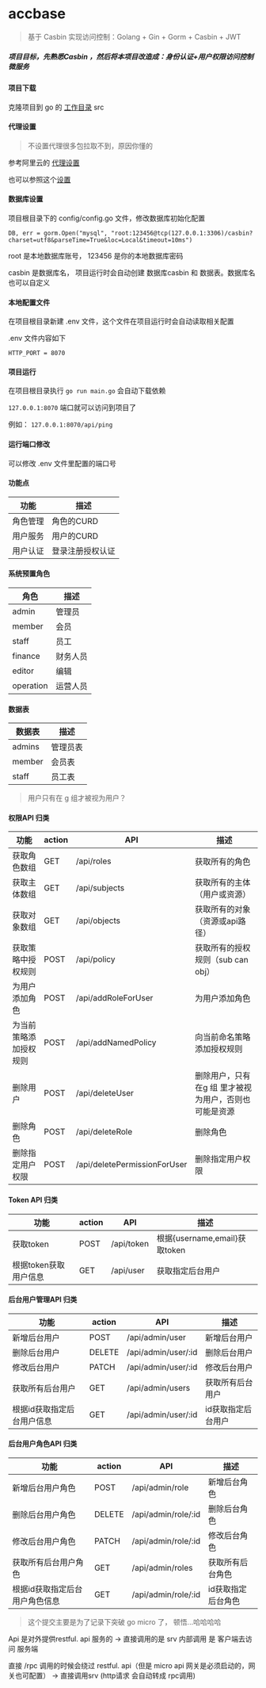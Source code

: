 # accbase

> 基于 Casbin 实现访问控制：Golang + Gin + Gorm + Casbin + JWT

##### 项目目标，先熟悉Casbin ，然后将本项目改造成：身份认证+用户权限访问控制微服务

#### 项目下载
克隆项目到 go 的 [工作目录](http://docscn.studygolang.com/doc/code.html) src

#### 代理设置

> 不设置代理很多包拉取不到，原因你懂的

参考阿里云的 [代理设置](http://mirrors.aliyun.com/goproxy/) 


也可以参照这个[设置](https://github.com/goproxy/goproxy.cn) 

#### 数据库设置
项目根目录下的 config/config.go 文件，修改数据库初始化配置

```
DB, err = gorm.Open("mysql", "root:123456@tcp(127.0.0.1:3306)/casbin?charset=utf8&parseTime=True&loc=Local&timeout=10ms")
```

root 是本地数据库账号， 123456 是你的本地数据库密码

casbin 是数据库名， 项目运行时会自动创建 数据库casbin 和 数据表。数据库名也可以自定义

#### 本地配置文件

在项目根目录新建 .env 文件，这个文件在项目运行时会自动读取相关配置

.env 文件内容如下
```
HTTP_PORT = 8070
```

#### 项目运行

在项目根目录执行 `go run main.go` 会自动下载依赖

`127.0.0.1:8070` 端口就可以访问到项目了

例如：
`127.0.0.1:8070/api/ping`


#### 运行端口修改

可以修改 .env 文件里配置的端口号


#### 功能点
|  功能   | 描述  |
|  ----  | ----  | 
| 角色管理  | 角色的CURD |
| 用户服务  | 用户的CURD |
| 用户认证  | 登录注册授权认证 |

#### 系统预置角色

|  角色   | 描述  | 
|  ----  | ----  |
| admin  | 管理员 |
| member  | 会员 |
| staff  | 员工 |
| finance  | 财务人员 |
| editor  | 编辑 |
| operation  | 运营人员 |

#### 数据表
|  数据表   | 描述  | 
|  ----  | ----  |
| admins  | 管理员表 |
| member  | 会员表 |
| staff  | 员工表 |

> 用户只有在 g 组才被视为用户？

#### 权限API 归类
|  功能  | action  | API  | 描述 |
|  ----  | ---- | ----  | ---- |
| 获取角色数组 | GET | /api/roles | 获取所有的角色 |
| 获取主体数组 | GET | /api/subjects | 获取所有的主体（用户或资源）|
| 获取对象数组 | GET | /api/objects | 获取所有的对象（资源或api路径）|
| 获取策略中授权规则 | POST | /api/policy | 获取所有的授权规则（sub can obj）|
| 为用户添加角色 | POST | /api/addRoleForUser | 为用户添加角色 |
| 为当前策略添加授权规则 | POST | /api/addNamedPolicy | 向当前命名策略添加授权规则|
| 删除用户 | POST | /api/deleteUser | 删除用户，只有在g 组 里才被视为用户，否则也可能是资源|
| 删除角色 | POST | /api/deleteRole | 删除角色 |
| 删除指定用户权限 | POST | /api/deletePermissionForUser | 删除指定用户权限 |



#### Token API 归类
|  功能  | action  | API  | 描述 |
|  ----  | ---- | ----  | ---- |
| 获取token | POST | /api/token | 根据{username,email}获取token |
| 根据token获取用户信息 | GET | /api/user | 获取指定后台用户|


#### 后台用户管理API 归类
|  功能  | action  | API  | 描述 |
|  ----  | ---- | ----  | ---- |
| 新增后台用户 | POST | /api/admin/user | 新增后台用户 |
| 删除后台用户 | DELETE | /api/admin/user/:id | 删除后台用户 |
| 修改后台用户 | PATCH | /api/admin/user/:id | 修改后台用户 |
| 获取所有后台用户 | GET | /api/admin/users | 获取所有后台用户|
| 根据id获取指定后台用户信息 | GET | /api/admin/user/:id | id获取指定后台用户|


#### 后台用户角色API 归类
|  功能  | action  | API  | 描述 |
|  ----  | ---- | ----  | ---- |
| 新增后台用户角色 | POST | /api/admin/role | 新增后台角色 |
| 删除后台用户角色 | DELETE | /api/admin/role/:id | 删除后台角色 |
| 修改后台用户角色 | PATCH | /api/admin/role/:id | 修改后台角色 |
| 获取所有后台用户角色 | GET | /api/admin/roles | 获取所有后台角色 |
| 根据id获取指定后台用户角色信息 | GET | /api/admin/role/:id | id获取指定后台角色 |


> 这个提交主要是为了记录下突破 go micro 了， 顿悟...哈哈哈哈

Api  是对外提供restful. api 服务的 -> 直接调用的是 srv
内部调用 是 客户端去访问 服务端

直接 /rpc 调用的时候会绕过 restful. api（但是 micro api 网关是必须启动的，网关也可配置） -> 直接调用srv (http请求 会自动转成 rpc调用)

